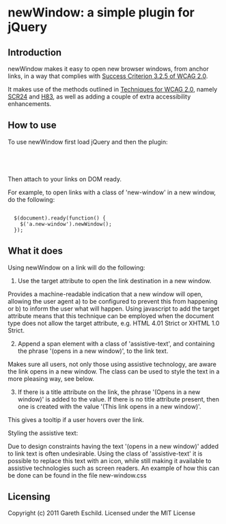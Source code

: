newWindow: a simple plugin for jQuery
=====================================

Introduction
------------

newWindow makes it easy to open new browser windows, from anchor links, in a way that complies with [Success Criterion 3.2.5 of WCAG 2.0](http://www.w3.org/TR/WCAG/#consistent-behavior-no-extreme-changes-context).

It makes use of the methods outlined in [Techniques for WCAG 2.0](http://www.w3.org/TR/2010/NOTE-WCAG20-TECHS-20101014/), namely [SCR24](http://www.w3.org/TR/2010/NOTE-WCAG20-TECHS-20101014/SCR24.html) and [H83](http://www.w3.org/TR/2010/NOTE-WCAG20-TECHS-20101014/H83), as well as adding a couple of extra accessibility enhancements.

How to use
----------

To use newWindow first load jQuery and then the plugin:

<code>
	<script src="jquery.min.js" type="text/javascript"></script>
	<script src="jquery.newwindow.js" type="text/javascript"></script>
</code>

Then attach to your links on DOM ready. 

For example, to open links with a class of 'new-window' in a new window, do the following:

<code>
  $(document).ready(function() {
    $('a.new-window').newWindow();
  });
</code>
 
What it does
------------
  
Using newWindow on a link will do the following:

1. Use the target attribute to open the link destination in a new window. 

Provides a machine-readable indication that a new window will open, allowing the user agent a) to be configured to prevent this from happening or b) to inform the user what will happen. Using javascript to add the target attribute means that this technique can be employed when the document type does not allow the target attribute, e.g. HTML 4.01 Strict or XHTML 1.0 Strict.

2. Append a span element with a class of 'assistive-text', and containing the phrase '(opens in a new window)', to the link text.

Makes sure all users, not only those using assistive technology, are aware the link opens in a new window. The class can be used to style the text in a more pleasing way, see below.

3. If there is a title attribute on the link, the phrase '(Opens in a new window)' is added to the value. If there is no title attribute present, then one is created with the value '(This link opens in a new window)'.

This gives a tooltip if a user hovers over the link.

Styling the assistive text:

Due to design constraints having the text '(opens in a new window)' added to link text is often undesirable. Using the class of 'assistive-text' it is possible to replace this text with an icon, while still making it available to assistive technologies such as screen readers. An example of how this can be done can be found in the file new-window.css

Licensing
---------

Copyright (c) 2011 Gareth Eschild. Licensed under the MIT License